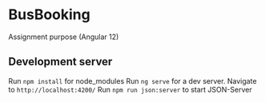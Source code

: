 # BusBooking
Assignment purpose (Angular 12)

## Development server
Run `npm install` for node_modules
Run `ng serve` for a dev server. Navigate to `http://localhost:4200/`
Run `npm run json:server` to start JSON-Server
